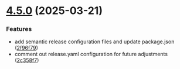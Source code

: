 # [4.5.0](https://github.com/NecimDurmaz/github-tag-action-example/compare/v4.4.0...v4.5.0) (2025-03-21)


### Features

* add semantic release configuration files and update package.json ([2f96f79](https://github.com/NecimDurmaz/github-tag-action-example/commit/2f96f79ad73e3fdb039af2d225f9eca48ad3de34))
* comment out release.yaml configuration for future adjustments ([2c358f7](https://github.com/NecimDurmaz/github-tag-action-example/commit/2c358f76b115f162236c1040c9fb6a8e18cd6c96))
